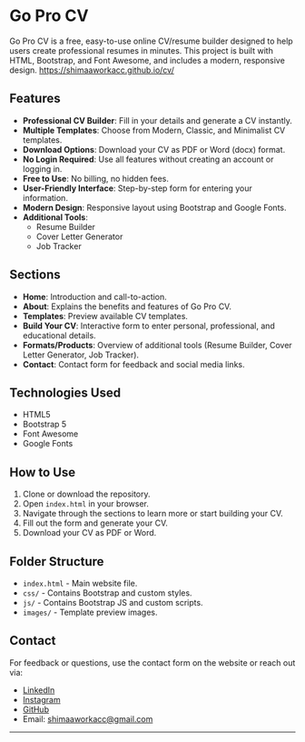 # Go Pro CV

Go Pro CV is a free, easy-to-use online CV/resume builder designed to help users create professional resumes in minutes. This project is built with HTML, Bootstrap, and Font Awesome, and includes a modern, responsive design.
https://shimaaworkacc.github.io/cv/
## Features

- **Professional CV Builder**: Fill in your details and generate a CV instantly.
- **Multiple Templates**: Choose from Modern, Classic, and Minimalist CV templates.
- **Download Options**: Download your CV as PDF or Word (docx) format.
- **No Login Required**: Use all features without creating an account or logging in.
- **Free to Use**: No billing, no hidden fees.
- **User-Friendly Interface**: Step-by-step form for entering your information.
- **Modern Design**: Responsive layout using Bootstrap and Google Fonts.
- **Additional Tools**:
  - Resume Builder
  - Cover Letter Generator
  - Job Tracker

## Sections

- **Home**: Introduction and call-to-action.
- **About**: Explains the benefits and features of Go Pro CV.
- **Templates**: Preview available CV templates.
- **Build Your CV**: Interactive form to enter personal, professional, and educational details.
- **Formats/Products**: Overview of additional tools (Resume Builder, Cover Letter Generator, Job Tracker).
- **Contact**: Contact form for feedback and social media links.

## Technologies Used

- HTML5
- Bootstrap 5
- Font Awesome
- Google Fonts

## How to Use

1. Clone or download the repository.
2. Open `index.html` in your browser.
3. Navigate through the sections to learn more or start building your CV.
4. Fill out the form and generate your CV.
5. Download your CV as PDF or Word.

## Folder Structure

- `index.html` - Main website file.
- `css/` - Contains Bootstrap and custom styles.
- `js/` - Contains Bootstrap JS and custom scripts.
- `images/` - Template preview images.

## Contact

For feedback or questions, use the contact form on the website or reach out via:
- [LinkedIn](https://www.linkedin.com/in/shimaa-ibrahim-33469921b)
- [Instagram](https://www.instagram.com/stechso)
- [GitHub](https://github.com/shimaaworkacc)
- Email: shimaaworkacc@gmail.com

---

